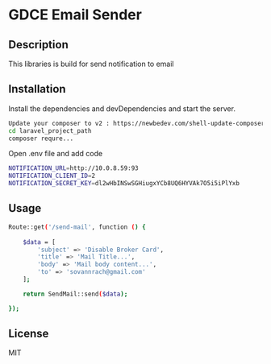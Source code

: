 # GDCE Email Sender

## Description
This libraries is build for send notification to email

## Installation


Install the dependencies and devDependencies and start the server.

```sh
Update your composer to v2 : https://newbedev.com/shell-update-composer-2-ubuntu-code-example
cd laravel_project_path
composer requre...
```

Open .env file and add code

```sh
NOTIFICATION_URL=http://10.0.8.59:93
NOTIFICATION_CLIENT_ID=2
NOTIFICATION_SECRET_KEY=dl2wHbINSwSGHiugxYCb8UQ6HYVAk7O5i5iPlYxb
```

## Usage

```sh
Route::get('/send-mail', function () {
    
    $data = [
        'subject' => 'Disable Broker Card',
        'title' => 'Mail Title...',
        'body' => 'Mail body content...',
        'to' => 'sovannrach@gmail.com'
    ];

    return SendMail::send($data);

});
```


## License

MIT